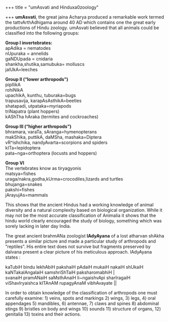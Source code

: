 +++
title = "umAsvati and Hinduxa0zoology"

+++
**umAsvati**, the great jaina Acharya produced a remarkable work termed
the tattvArthAdhigama around 40 AD which contains one the great early
productions of Hindu zoology. umAsvati believed that all animals could
be classified into the following groups:

**Group I invertebrates:**  
apAdika = nematodes  
nUpuraka = annelids  
gaNDUpada = cnidaria  
shankha,shutika,samubuka= molluscs  
jalUkA=leeches

**Group II (“lower arthropods”)**  
pipIlikA  
rohiNikA  
upachikA, kunthu, tuburaka=bugs  
trapusavija, karapAsAsthikA=beetles  
shatapadi, utpataka=myriapods  
triNapatra (plant hoppers)  
kAShTha hAraka (termites and cockroaches)

**Group III (“higher arthropods”)**  
bhramara, varaTa, sAranga=hymenopterans  
makShika, puttikA, daMSha, mashaka=Diptera  
vR^ishchika, nandyAvarta=scorpions and spiders  
kITa=lepidoptera  
pata\~nga=orthoptera (locusts and hoppers)

**Group VI**  
The vertebrates know as tiryagyonis  
matsya=fishes  
uraga/nakra,godha,kUrma=crocodiles,lizards and turtles  
bhujanga=snakes  
pakshi=fishes  
jArayujAs=mammals

This shows that the ancient Hindus had a working knowledge of animal
diversity and a natural complexity based on biological organization.
While it may not be the most accurate classification of Animalia it
shows that the hindu world clearly encouraged the study of biology,
something which was sorely lacking in later day India.

The great ancient brahmANa zoologist **lAdyAyana** of a lost atharvan
shAkha presents a similar picture and made a particular study of
arthropods and “reptiles”. His entire text does not survive but
fragments preserved by dalvana present a clear picture of his meticulous
approach. lAdyAyana states :

kaTubiH bindu lekhAbiH pakshaiH pAdaiH mukaiH nakaiH shUkaiH
kaNTakalAngalaiH samshriShTaiH paksharomabhiH |  
svanaiH pramANaiH saMsthAnaiH li\~ngaishvApi sharIragaiH viShavIryaishca
kITAnAM rupagyAnaM vibhAvayate ||

In order to obtain knowledge of the classification of arthropods one
must carefully examine: 1) veins, spots and markings 2) wings, 3) legs,
4) oral appendages 5) mandibles, 6) antennae, 7) claws and spines 8)
abdominal stings 9) bristles on body and wings 10) sounds 11) structure
of organs, 12) genitalia 13) toxins and their actions.
